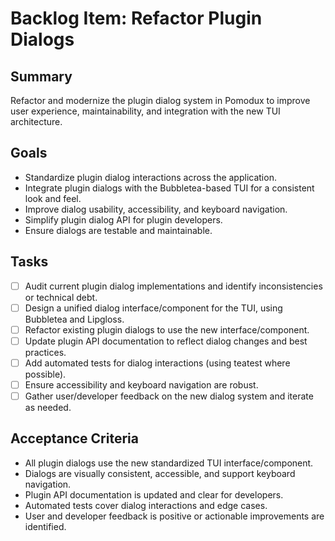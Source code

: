 # Backlog Item: Refactor Plugin Dialogs

## Summary
Refactor and modernize the plugin dialog system in Pomodux to improve user experience, maintainability, and integration with the new TUI architecture.

## Goals
- Standardize plugin dialog interactions across the application.
- Integrate plugin dialogs with the Bubbletea-based TUI for a consistent look and feel.
- Improve dialog usability, accessibility, and keyboard navigation.
- Simplify plugin dialog API for plugin developers.
- Ensure dialogs are testable and maintainable.

## Tasks
- [ ] Audit current plugin dialog implementations and identify inconsistencies or technical debt.
- [ ] Design a unified dialog interface/component for the TUI, using Bubbletea and Lipgloss.
- [ ] Refactor existing plugin dialogs to use the new interface/component.
- [ ] Update plugin API documentation to reflect dialog changes and best practices.
- [ ] Add automated tests for dialog interactions (using teatest where possible).
- [ ] Ensure accessibility and keyboard navigation are robust.
- [ ] Gather user/developer feedback on the new dialog system and iterate as needed.

## Acceptance Criteria
- All plugin dialogs use the new standardized TUI interface/component.
- Dialogs are visually consistent, accessible, and support keyboard navigation.
- Plugin API documentation is updated and clear for developers.
- Automated tests cover dialog interactions and edge cases.
- User and developer feedback is positive or actionable improvements are identified.
